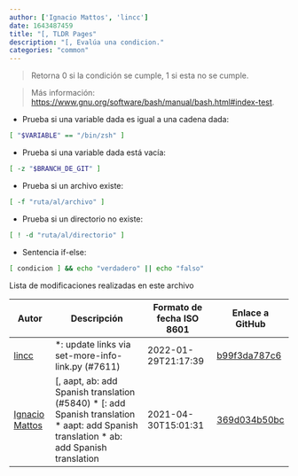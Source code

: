 ```yaml
---
author: ['Ignacio Mattos', 'lincc']
date: 1643487459
title: "[, TLDR Pages"
description: "[, Evalúa una condicion."
categories: "common"
---
```

> Retorna 0 si la condición se cumple, 1 si esta no se cumple.

> Más información: <https://www.gnu.org/software/bash/manual/bash.html#index-test>.

- Prueba si una variable dada es igual a una cadena dada:

```bash
[ "$VARIABLE" == "/bin/zsh" ]
```

- Prueba si una variable dada está vacía:

```bash
[ -z "$BRANCH_DE_GIT" ]
```

- Prueba si un archivo existe:

```bash
[ -f "ruta/al/archivo" ]
```

- Prueba si un directorio no existe:

```bash
[ ! -d "ruta/al/directorio" ]
```

- Sentencia if-else:

```bash
[ condicion ] && echo "verdadero" || echo "falso"
```
Lista de modificaciones realizadas en este archivo


Autor | Descripción | Formato de fecha ISO 8601 | Enlace a GitHub
------|-----|-----|-----
[lincc](mailto:46962923+blueskyson@users.noreply.github.com) | *: update links via set-more-info-link.py (#7611) | 2022-01-29T21:17:39 | [b99f3da787c6](https://github.com/tldr-pages/tldr/commit/b99f3da787c6f43a545b9cb5ebd8265b1367fbc4)
[Ignacio Mattos](mailto:69126302+Nacho-source@users.noreply.github.com) | [, aapt, ab: add Spanish translation (#5840) * [: add Spanish translation * aapt: add Spanish translation * ab: add Spanish translation | 2021-04-30T15:01:31 | [369d034b50bc](https://github.com/tldr-pages/tldr/commit/369d034b50bc5bd86abd6de6834ca5983a3eb1c2)

